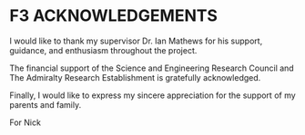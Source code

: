 # F3 ACKNOWLEDGEMENTS <a id="section-F3"></a>

I would like to thank my supervisor Dr. Ian Mathews for his support, guidance, and enthusiasm throughout the project.

The financial support of the Science and Engineering Research Council and The Admiralty Research Establishment is gratefully acknowledged.

Finally, I would like to express my sincere appreciation for the support of my parents and family.

For Nick